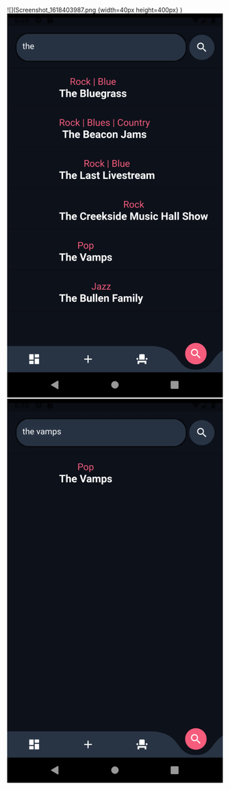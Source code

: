 ![](Screenshot_1618403987.png {width=40px height=400px} )
![](Screenshot_1618403997.png)
![](Screenshot_1618404008.png)
